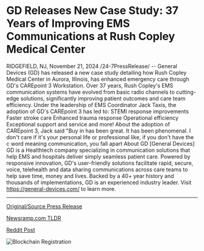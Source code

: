 # GD Releases New Case Study: 37 Years of Improving EMS Communications at Rush Copley Medical Center

RIDGEFIELD, NJ, November 21, 2024 /24-7PressRelease/ -- General Devices (GD) has released a new case study detailing how Rush Copley Medical Center in Aurora, Illinois, has enhanced emergency care through GD's CAREpoint 3 Workstation. Over 37 years, Rush Copley's EMS communication systems have evolved from basic radio channels to cutting-edge solutions, significantly improving patient outcomes and care team efficiency.  Under the leadership of EMS Coordinator Jack Taxis, the adoption of GD's CAREpoint 3 has led to:  STEMI response improvements Faster stroke care Enhanced trauma response Operational efficiency Exceptional support and service and more!  About the adoption of CAREpoint 3, Jack said "Buy in has been great. It has been phenomenal. I don't care if it's your personal life or professional like, if you don't have the c word meaning communication, you fall apart  About GD [General Devices]  GD is a Healthtech company specializing in communication solutions that help EMS and hospitals deliver simply seamless patient care. Powered by responsive innovation, GD's user-friendly solutions facilitate rapid, secure, voice, telehealth and data sharing communications across care teams to help save time, money and lives. Backed by a 40+ year history and thousands of implementations, GD is an experienced industry leader. Visit https://general-devices.com/ to learn more. 

---

[Original/Source Press Release](https://www.24-7pressrelease.com/press-release/516443/gd-releases-new-case-study-37-years-of-improving-ems-communications-at-rush-copley-medical-center)
                    

[Newsramp.com TLDR](https://newsramp.com/curated-news/general-devices-releases-new-case-study-on-enhanced-emergency-care-at-rush-copley-medical-center/994b83687e7a69c7516b3f5b4c875128) 

 



[Reddit Post](https://www.reddit.com/r/Business_NewsRamp/comments/1gwbgsl/general_devices_releases_new_case_study_on/) 



![Blockchain Registration](https://cdn.newsramp.app/24-7PressRelease/qrcode/2411/21/cakeupJl.webp)